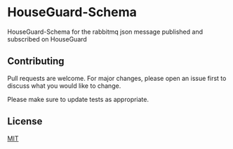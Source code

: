 # HouseGuard-Schema

HouseGuard-Schema for the rabbitmq json message published and subscribed on HouseGuard


## Contributing
Pull requests are welcome. For major changes, please open an issue first to discuss what you would like to change.

Please make sure to update tests as appropriate.

## License
[MIT](https://github.com/Rubber-Duck-999/HouseGuard-Scehma/blob/master/LICENSE.txt)
